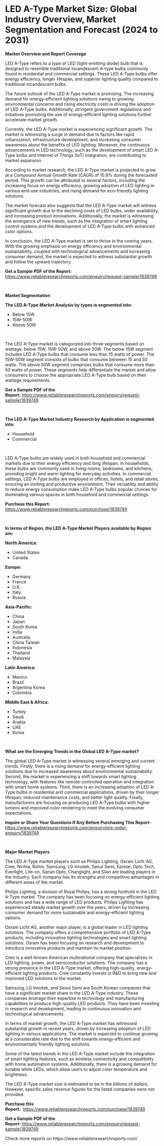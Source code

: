 <p><h1>LED A-Type Market Size: Global Industry Overview, Market Segmentation and Forecast (2024 to 2031)</h1></p><p><strong>Market Overview and Report Coverage</strong></p>
<p><p>LED A-Type refers to a type of LED (light-emitting diode) bulb that is designed to resemble traditional incandescent A-type bulbs commonly found in residential and commercial settings. These LED A-Type bulbs offer energy efficiency, longer lifespan, and superior lighting quality compared to traditional incandescent bulbs.</p><p>The future outlook of the LED A-Type market is promising. The increasing demand for energy-efficient lighting solutions owing to growing environmental concerns and rising electricity costs is driving the adoption of LED A-Type bulbs. Additionally, stringent government regulations and initiatives promoting the use of energy-efficient lighting solutions further accelerate market growth.</p><p>Currently, the LED A-Type market is experiencing significant growth. The market is witnessing a surge in demand due to factors like rapid urbanization, infrastructure development, and increasing consumer awareness about the benefits of LED lighting. Moreover, the continuous advancements in LED technology, such as the development of smart LED A-Type bulbs and Internet of Things (IoT) integration, are contributing to market expansion.</p><p>According to market research, the LED A-Type market is projected to grow at a Compound Annual Growth Rate (CAGR) of 10.9% during the forecasted period. This growth can be attributed to several factors, including the increasing focus on energy efficiency, growing adoption of LED lighting in various end-use industries, and rising demand for eco-friendly lighting solutions.</p><p>The market forecast also suggests that the LED A-Type market will witness significant growth due to the declining costs of LED bulbs, wider availability, and increasing product innovations. Additionally, the market is witnessing the emergence of new trends, such as the integration of smart lighting control systems and the development of LED A-Type bulbs with enhanced color options.</p><p>In conclusion, the LED A-Type market is set to thrive in the coming years. With the growing emphasis on energy efficiency and environmental sustainability, coupled with technological advancements and increasing consumer demand, the market is expected to witness substantial growth and follow the upward trajectory.</p></p>
<p><strong>Get a Sample PDF of the Report:</strong> <a href="https://www.reliableresearchreports.com/enquiry/request-sample/1839749">https://www.reliableresearchreports.com/enquiry/request-sample/1839749</a></p>
<p>&nbsp;</p>
<p><strong>Market Segmentation</strong></p>
<p><strong>The LED A-Type Market Analysis by types is segmented into:</strong></p>
<p><ul><li>Below 15W</li><li>15W-50W</li><li>Above 50W</li></ul></p>
<p>&nbsp;</p>
<p><p>The LED A-Type market is categorized into three segments based on wattage: below 15W, 15W-50W, and above 50W. The below 15W segment includes LED A-Type bulbs that consume less than 15 watts of power. The 15W-50W segment consists of bulbs that consume between 15 and 50 watts. The above 50W segment comprises bulbs that consume more than 50 watts of power. These segments help differentiate the market and allow consumers to choose the appropriate LED A-Type bulb based on their wattage requirements.</p></p>
<p><strong>Get a Sample PDF of the Report:</strong>&nbsp;<a href="https://www.reliableresearchreports.com/enquiry/request-sample/1839749">https://www.reliableresearchreports.com/enquiry/request-sample/1839749</a></p>
<p>&nbsp;</p>
<p><strong>The LED A-Type Market Industry Research by Application is segmented into:</strong></p>
<p><ul><li>Household</li><li>Commercial</li></ul></p>
<p>&nbsp;</p>
<p><p>LED A-Type bulbs are widely used in both household and commercial markets due to their energy efficiency and long lifespan. In households, these bulbs are commonly used in living rooms, bedrooms, and kitchens, providing bright and warm lighting for everyday activities. In commercial settings, LED A-Type bulbs are employed in offices, hotels, and retail stores, ensuring an inviting and productive environment. Their versatility and ability to reduce energy consumption make LED A-Type bulbs popular choices for illuminating various spaces in both household and commercial settings.</p></p>
<p><strong>Purchase this Report:</strong>&nbsp; <a href="https://www.reliableresearchreports.com/purchase/1839749">https://www.reliableresearchreports.com/purchase/1839749</a></p>
<p>&nbsp;</p>
<p><strong>In terms of Region, the LED A-Type Market Players available by Region are:</strong></p>
<p>
    <p> <strong> North America: </strong>
        <ul>
            <li>United States</li>
            <li>Canada</li>
        </ul>
        </p> 
    <p> <strong> Europe: </strong>
        <ul>
            <li>Germany</li>
            <li>France</li>
            <li>U.K.</li>
            <li>Italy</li>
            <li>Russia</li>
        </ul>
        </p> 
    <p> <strong> Asia-Pacific: </strong>
        <ul>
            <li>China</li>
            <li>Japan</li>
            <li>South Korea</li>
            <li>India</li>
            <li>Australia</li>
            <li>China Taiwan</li>
            <li>Indonesia</li>
            <li>Thailand</li>
            <li>Malaysia</li>
        </ul>
        </p> 
    <p> <strong> Latin America: </strong>
        <ul>
            <li>Mexico</li>
            <li>Brazil</li>
            <li>Argentina Korea</li>
            <li>Colombia</li>
        </ul>
        </p> 
    <p> <strong> Middle East & Africa: </strong>
        <ul>
            <li>Turkey</li>
            <li>Saudi</li>
            <li>Arabia</li>
            <li>UAE</li>
            <li>Korea</li>
        </ul>
    </p>
    </p>
<p>&nbsp;</p>
<p><strong>What are the Emerging Trends in the Global LED A-Type market?</strong></p>
<p><p>The global LED A-Type market is witnessing several emerging and current trends. Firstly, there is a rising demand for energy-efficient lighting solutions due to increased awareness about environmental sustainability. Second, the market is experiencing a shift towards smart lighting technology, with features like remote-controlled operation and integration with smart home systems. Third, there is an increasing adoption of LED A-Type bulbs in residential and commercial applications, driven by their longer lifespan, reduced maintenance costs, and better light quality. Finally, manufacturers are focusing on producing LED A-Type bulbs with higher lumens and improved color rendering to meet the evolving consumer expectations.</p></p>
<p><strong>Inquire or Share Your Questions If Any Before Purchasing This Report</strong>- <a href="https://www.reliableresearchreports.com/enquiry/pre-order-enquiry/1839749">https://www.reliableresearchreports.com/enquiry/pre-order-enquiry/1839749</a></p>
<p>&nbsp;</p>
<p><strong>Major Market Players</strong></p>
<p><p>The LED A-Type market players such as Philips Lighting, Osram Licht AG, Cree, Nichia, Rohm, Samsung, LG Innotek, Seoul Semi, Epistar, Opto Tech, Everlight, Lite-on, Sanan Opto, Changlight, and Silan are leading players in the industry. Each company has its strengths and competitive advantages in different areas of the market.</p><p>Philips Lighting, a division of Royal Philips, has a strong foothold in the LED A-Type market. The company has been focusing on energy-efficient lighting solutions and has a wide range of LED products. Philips Lighting has experienced steady market growth over the years, driven by increasing consumer demand for more sustainable and energy-efficient lighting options.</p><p>Osram Licht AG, another major player, is a global leader in LED lighting solutions. The company offers a comprehensive portfolio of LED A-Type products, including innovative lighting technologies and smart lighting solutions. Osram has been focusing on research and development to introduce innovative products and maintain its market position.</p><p>Cree is a well-known American multinational company that specializes in LED lighting, power, and semiconductor solutions. The company has a strong presence in the LED A-Type market, offering high-quality, energy-efficient lighting products. Cree constantly invests in R&D to bring new and improved LED solutions to the market.</p><p>Samsung, LG Innotek, and Seoul Semi are South Korean companies that have a significant market share in the LED A-Type industry. These companies leverage their expertise in technology and manufacturing capabilities to produce high-quality LED products. They have been investing in research and development, leading to continuous innovation and technological advancements.</p><p>In terms of market growth, the LED A-Type market has witnessed substantial growth in recent years, driven by increasing adoption of LED lighting in various applications. The market is expected to continue growing at a considerable rate due to the shift towards energy-efficient and environmentally friendly lighting solutions.</p><p>Some of the latest trends in the LED A-Type market include the integration of smart lighting features, such as wireless connectivity and compatibility with home automation systems. Additionally, there is a growing demand for tunable white LEDs, which allow users to adjust color temperature and brightness.</p><p>The LED A-Type market size is estimated to be in the billions of dollars. However, specific sales revenue figures for the listed companies were not provided.</p></p>
<p><strong>Purchase this Report:</strong>&nbsp;&nbsp;<a href="https://www.reliableresearchreports.com/purchase/1839749">https://www.reliableresearchreports.com/purchase/1839749</a></p>
<p></p>
<p><strong>Get a Sample PDF of the Report:</strong>&nbsp;<a href="https://www.reliableresearchreports.com/enquiry/request-sample/1839749">https://www.reliableresearchreports.com/enquiry/request-sample/1839749</a></p>
<p>Check more reports on https://www.reliableresearchreports.com/</p>
